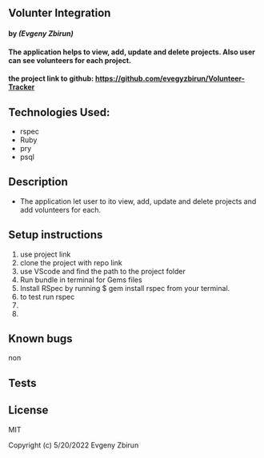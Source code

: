 ## Volunter Integration

#### by _**(Evgeny Zbirun)**_

#### The application helps to view, add, update and delete projects. Also user can see volunteers for each project.



#### the project link to github: https://github.com/evegyzbirun/Volunteer-Tracker

## Technologies Used:
* rspec
* Ruby
* pry
* psql
## Description
* The application let user to ito view, add, update and delete projects and add volunteers for each.
## Setup instructions

1. use project link
2. clone the project with repo link
3. use VScode and find the path to the project folder
4. Run bundle in terminal for Gems files
5. Install RSpec by running $ gem install rspec from your terminal.
6. to test run rspec
7. 
8. 


## Known bugs
 non
## Tests
 
## License

MIT

Copyright (c) 5/20/2022 Evgeny Zbirun